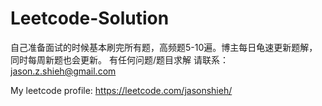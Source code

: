 # Leetcode-Solution

自己准备面试的时候基本刷完所有题，高频题5-10遍。博主每日龟速更新题解，同时每周新题也会更新。
有任何问题/题目求解 请联系：jason.z.shieh@gmail.com

My leetcode profile: https://leetcode.com/jasonshieh/
